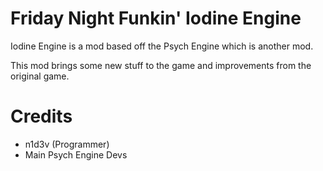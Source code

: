 # Friday Night Funkin' Iodine Engine
Iodine Engine is a mod based off the Psych Engine which is another mod.

This mod brings some new stuff to the game and improvements from the original game.
# Credits
- n1d3v (Programmer)
- Main Psych Engine Devs

